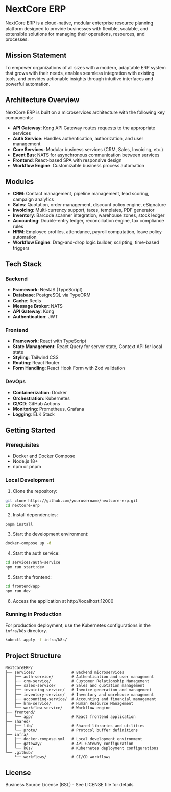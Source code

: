 # NextCore ERP

NextCore ERP is a cloud-native, modular enterprise resource planning platform designed to provide businesses with flexible, scalable, and extensible solutions for managing their operations, resources, and processes.

## Mission Statement

To empower organizations of all sizes with a modern, adaptable ERP system that grows with their needs, enables seamless integration with existing tools, and provides actionable insights through intuitive interfaces and powerful automation.

## Architecture Overview

NextCore ERP is built on a microservices architecture with the following key components:

- **API Gateway**: Kong API Gateway routes requests to the appropriate services
- **Auth Service**: Handles authentication, authorization, and user management
- **Core Services**: Modular business services (CRM, Sales, Invoicing, etc.)
- **Event Bus**: NATS for asynchronous communication between services
- **Frontend**: React-based SPA with responsive design
- **Workflow Engine**: Customizable business process automation

## Modules

- **CRM**: Contact management, pipeline management, lead scoring, campaign analytics
- **Sales**: Quotation, order management, discount policy engine, eSignature
- **Invoicing**: Multi-currency support, taxes, templates, PDF generator
- **Inventory**: Barcode scanner integration, warehouse zones, stock ledger
- **Accounting**: Double-entry ledger, reconciliation engine, tax compliance rules
- **HRM**: Employee profiles, attendance, payroll computation, leave policy automation
- **Workflow Engine**: Drag-and-drop logic builder, scripting, time-based triggers

## Tech Stack

### Backend

- **Framework**: NestJS (TypeScript)
- **Database**: PostgreSQL via TypeORM
- **Cache**: Redis
- **Message Broker**: NATS
- **API Gateway**: Kong
- **Authentication**: JWT

### Frontend

- **Framework**: React with TypeScript
- **State Management**: React Query for server state, Context API for local state
- **Styling**: Tailwind CSS
- **Routing**: React Router
- **Form Handling**: React Hook Form with Zod validation

### DevOps

- **Containerization**: Docker
- **Orchestration**: Kubernetes
- **CI/CD**: GitHub Actions
- **Monitoring**: Prometheus, Grafana
- **Logging**: ELK Stack

## Getting Started

### Prerequisites

- Docker and Docker Compose
- Node.js 18+
- npm or pnpm

### Local Development

1. Clone the repository:

```bash
git clone https://github.com/yourusername/nextcore-erp.git
cd nextcore-erp
```

2. Install dependencies:

```bash
pnpm install
```

3. Start the development environment:

```bash
docker-compose up -d
```

4. Start the auth service:

```bash
cd services/auth-service
npm run start:dev
```

5. Start the frontend:

```bash
cd frontend/app
npm run dev
```

6. Access the application at http://localhost:12000

### Running in Production

For production deployment, use the Kubernetes configurations in the `infra/k8s` directory.

```bash
kubectl apply -f infra/k8s/
```

## Project Structure

```
NextCoreERP/
├── services/                # Backend microservices
│   ├── auth-service/        # Authentication and user management
│   ├── crm-service/         # Customer Relationship Management
│   ├── sales-service/       # Sales and quotation management
│   ├── invoicing-service/   # Invoice generation and management
│   ├── inventory-service/   # Inventory and warehouse management
│   ├── accounting-service/  # Accounting and financial management
│   ├── hrm-service/         # Human Resource Management
│   └── workflow-service/    # Workflow engine
├── frontend/
│   └── app/                 # React frontend application
├── shared/
│   ├── lib/                 # Shared libraries and utilities
│   └── proto/               # Protocol buffer definitions
├── infra/
│   ├── docker-compose.yml   # Local development environment
│   ├── gateway/             # API Gateway configuration
│   └── k8s/                 # Kubernetes deployment configurations
└── .github/
    └── workflows/           # CI/CD workflows
```

## License

Business Source License (BSL) - See LICENSE file for details